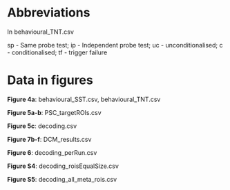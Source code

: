 # Abbreviations
In behavioural_TNT.csv

sp - Same probe test; ip - Independent probe test; uc - unconditionalised; c  - conditionalised; tf - trigger failure

# Data in figures
**Figure 4a**: behavioural_SST.csv, behavioural_TNT.csv

**Figure 5a-b**: PSC_targetROIs.csv

**Figure 5c**: decoding.csv

**Figure 7b-f**: DCM_results.csv

**Figure 6**: decoding_perRun.csv

**Figure S4**: decoding_roisEqualSize.csv

**Figure S5**: decoding_all_meta_rois.csv

